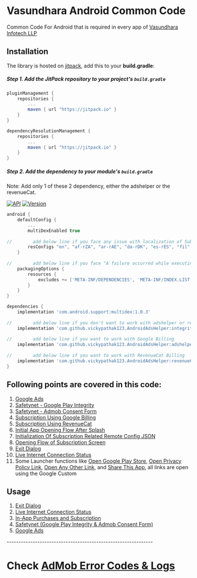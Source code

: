 # Vasundhara Android Common Code

Common Code For Android that is required in every app of [Vasundhara Infotech LLP](https://vasundharainfotechllp.com)

## Installation

The library is hosted on [jitpack](https://jitpack.io/), add this to your **build.gradle**:

##### Step 1. Add the JitPack repository to your project's `build.gradle`

```gradle
pluginManagement {
    repositories {
        ...
        maven { url "https://jitpack.io" }
    }
}

dependencyResolutionManagement {
    repositories {
        ...
        maven { url "https://jitpack.io" }
    }
}
```

##### Step 2. Add the dependency to your module's `build.gradle`
Note: Add only 1 of these 2 dependency, either the adshelper or the revenueCat.

[![API](https://img.shields.io/badge/API-23%2B-brightgreen.svg?style=flat)](https://android-arsenal.com/api?level=23)
[![Version](https://jitpack.io/v/vickypathak123/AndroidAdsHelper.svg)](https://jitpack.io/#vickypathak123/AndroidAdsHelper)

```gradle
android {
    defaultConfig {
        ...
        multiDexEnabled true
        
//        add below line if you face any issue with localization of Subscription Screen
        resConfigs "en", "af-rZA", "ar-rAE", "da-rDK", "es-rES", "fil", "fr-rFR", "gu-rIN", "ha", "hi-rIN", "it-rIT", "ja", "ko", "pt-rBR", "ru-rRU", "th", "ur-rIN", "zh-rCN"
    }
    
//        add below line if you face "A failure occurred while executing com.android.build.gradle.internal.tasks.MergeJavaResWorkAction"    
    packagingOptions {
        resources {
            excludes += ['META-INF/DEPENDENCIES', 'META-INF/INDEX.LIST']
        }
    }
}

dependencies {
    implementation 'com.android.support:multidex:1.0.3'
    
//        add below line if you don't want to work with adshelper or revenueCat
    implementation 'com.github.vickypathak123.AndroidAdsHelper:integritycheck:latest_build_version'
    
//        add below line if you want to work with Google Billing    
    implementation 'com.github.vickypathak123.AndroidAdsHelper:adshelper:latest_build_version'
    
//        add below line if you want to work with RevenueCat Billing    
    implementation 'com.github.vickypathak123.AndroidAdsHelper:revenueCat:latest_build_version'
}
```

## Following points are covered in this code:

1. [Google Ads](https://github.com/vickypathak123/AndroidAdsHelper/tree/main/adshelper)
2. [Safetynet - Google Play Integrity](https://github.com/vickypathak123/AndroidAdsHelper/blob/main/integritycheck/src/main/java/com/safetynet/integritycheck/integrity/AppProtector.kt#L120)
3. [Safetynet - Admob Consent Form](https://github.com/vickypathak123/AndroidAdsHelper/blob/main/integritycheck/src/main/java/com/safetynet/integritycheck/integrity/GoogleMobileAdsConsentManager.kt#L16)
4. [Subscription Using Google Billing](https://github.com/vickypathak123/AndroidAdsHelper/blob/main/adshelper/src/main/java/com/example/app/ads/helper/purchase/product/ProductPurchaseHelper.kt#L111)
5. [Subscription Using RevenueCat](https://github.com/vickypathak123/AndroidAdsHelper/blob/main/revenueCat/src/main/java/com/example/app/ads/helper/revenuecat/RevenueCatPurchaseHelper.kt#L28)
6. [Initial App Opening Flow After Splash](https://github.com/vickypathak123/AndroidAdsHelper/blob/main/adshelper/src/main/java/com/example/app/ads/helper/VasuSplashConfig.kt#L25)
7. [Initialization Of Subscription Related Remote Config JSON](https://github.com/vickypathak123/AndroidAdsHelper/blob/main/adshelper/src/main/java/com/example/app/ads/helper/remoteconfig/VasuSubscriptionConfig.kt#L9)
8. [Opening Flow of Subscription Screen](https://github.com/vickypathak123/AndroidAdsHelper/blob/main/adshelper/src/main/java/com/example/app/ads/helper/purchase/VasuSubscriptionConfig.kt#L123)
9. [Exit Dialog](https://github.com/vickypathak123/AndroidAdsHelper/blob/main/adshelper/src/main/java/com/example/app/ads/helper/widget/ExitDialog.kt)
10. [Live Internet Connection Status](https://github.com/vickypathak123/AndroidAdsHelper/blob/main/adshelper/src/main/java/com/example/app/ads/helper/InternetUtils.kt#L62)
11. Some Launcher functions like [Open Google Play Store](https://github.com/vickypathak123/AndroidAdsHelper/blob/main/adshelper/src/main/java/com/example/app/ads/helper/launcher/Launcher.kt#L48), [Open Privacy Policy Link](https://github.com/vickypathak123/AndroidAdsHelper/blob/main/adshelper/src/main/java/com/example/app/ads/helper/launcher/Launcher.kt#L65), [Open Any Other Link](https://github.com/vickypathak123/AndroidAdsHelper/blob/main/adshelper/src/main/java/com/example/app/ads/helper/launcher/Launcher.kt#L81), and [Share This App](https://github.com/vickypathak123/AndroidAdsHelper/blob/main/adshelper/src/main/java/com/example/app/ads/helper/launcher/Launcher.kt#L97), all links are open using the Google Custom

## Usage
1. [Exit Dialog](https://github.com/vickypathak123/AndroidAdsHelper/blob/main/EXIT_DIALOG_README.md)
2. [Live Internet Connection Status](https://github.com/vickypathak123/AndroidAdsHelper/blob/main/INTERNET_README.md)
3. [In-App Purchases and Subscription](https://github.com/vickypathak123/AndroidAdsHelper/blob/main/SUBSCRIPTION_README.md)
4. [Safetynet (Google Play Integrity & Admob Consent Form)](https://github.com/vickypathak123/AndroidAdsHelper/blob/main/SAFETYNET_README.md)
5. [Google Ads](https://github.com/vickypathak123/AndroidAdsHelper/blob/main/ADS_README.md)



--*--*--*--*--*--*--*--*--*--*--*--*--*--*--*--*--*--*--*--*--*--*--*--*--*--*--*--*--*--*--

# Check [AdMob Error Codes & Logs](https://support.google.com/admob/thread/3494603/admob-error-codes-logs?hl=en)

